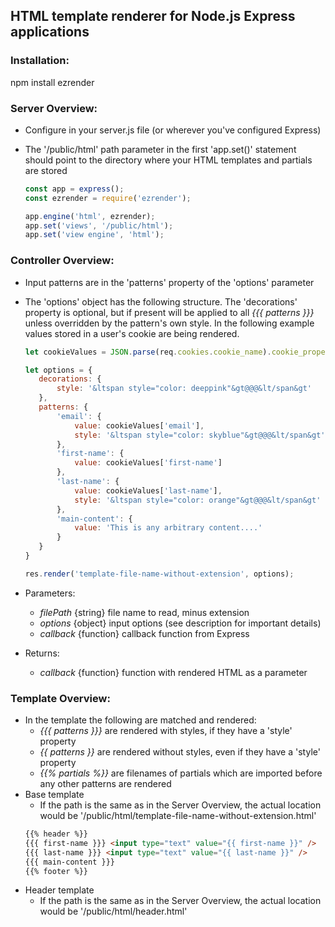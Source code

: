 ## HTML template renderer for Node.js Express applications


### Installation:
  npm install ezrender


### Server Overview:
  - Configure in your server.js file (or wherever you've configured Express)
  - The '/public/html' path parameter in the first 'app.set()' statement should point to the directory where your HTML templates and partials are stored

    ```javascript
    const app = express();
    const ezrender = require('ezrender');

    app.engine('html', ezrender);
    app.set('views', '/public/html');
    app.set('view engine', 'html');
    ```


### Controller Overview:
  - Input patterns are in the 'patterns' property of the 'options' parameter
  - The 'options' object has the following structure. The 'decorations' property is optional, but if present will be applied to all *{{{ patterns }}}* unless overridden by the pattern's own style. In the following example values stored in a user's cookie are being rendered.

    ```javascript
    let cookieValues = JSON.parse(req.cookies.cookie_name).cookie_properties;

    let options = {
       decorations: {
           style: '&ltspan style="color: deeppink"&gt@@@&lt/span&gt'
       },
       patterns: {
           'email': {
               value: cookieValues['email'],
               style: '&ltspan style="color: skyblue"&gt@@@&lt/span&gt'
           },
           'first-name': {
               value: cookieValues['first-name']
           },
           'last-name': {
               value: cookieValues['last-name'],
               style: '&ltspan style="color: orange"&gt@@@&lt/span&gt'
           },
           'main-content': {
               value: 'This is any arbitrary content....'
           }
       }
    }

    res.render('template-file-name-without-extension', options);
    ```

  - Parameters:
    - *filePath* {string} file name to read, minus extension
    - *options* {object} input options (see description for important details)
    - *callback* {function} callback function from Express

  - Returns:
    - *callback* {function} function with rendered HTML as a parameter


### Template Overview:

  - In the template the following are matched and rendered:
    - *{{{ patterns }}}* are rendered with styles, if they have a 'style' property
    - *{{ patterns }}* are rendered without styles, even if they have a 'style' property
    - *{{% partials %}}* are filenames of partials which are imported before any other patterns are rendered
  - Base template
    - If the path is the same as in the Server Overview, the actual location would be '/public/html/template-file-name-without-extension.html'
    ```html
    {{% header %}}
    {{{ first-name }}} <input type="text" value="{{ first-name }}" />
    {{{ last-name }}} <input type="text" value="{{ last-name }}" />
    {{{ main-content }}}
    {{% footer %}}
    ```
  - Header template
    - If the path is the same as in the Server Overview, the actual location would be '/public/html/header.html'
